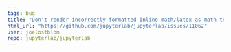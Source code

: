```yaml
---
tags: bug
title: "Don't render incorrectly formatted inline math/latex as math text"
html_url: "https://github.com/jupyterlab/jupyterlab/issues/11062"
user: joelostblom
repo: jupyterlab/jupyterlab
---
```


